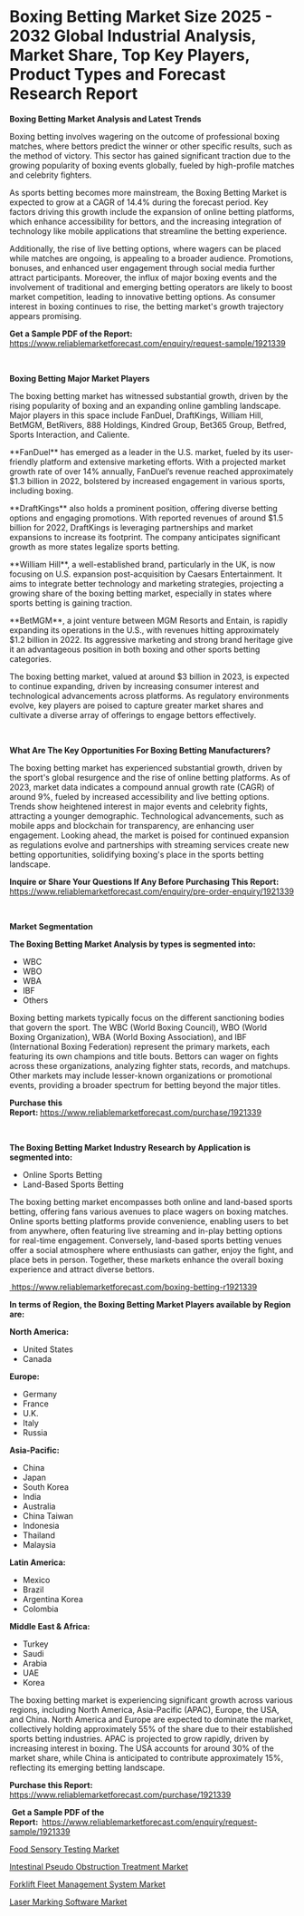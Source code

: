<p><h1>Boxing Betting Market Size 2025 - 2032 Global Industrial Analysis, Market Share, Top Key Players, Product Types and Forecast Research Report</h1></p><p><strong>Boxing Betting Market Analysis and Latest Trends</strong></p>
<p><p>Boxing betting involves wagering on the outcome of professional boxing matches, where bettors predict the winner or other specific results, such as the method of victory. This sector has gained significant traction due to the growing popularity of boxing events globally, fueled by high-profile matches and celebrity fighters. </p><p>As sports betting becomes more mainstream, the Boxing Betting Market is expected to grow at a CAGR of 14.4% during the forecast period. Key factors driving this growth include the expansion of online betting platforms, which enhance accessibility for bettors, and the increasing integration of technology like mobile applications that streamline the betting experience. </p><p>Additionally, the rise of live betting options, where wagers can be placed while matches are ongoing, is appealing to a broader audience. Promotions, bonuses, and enhanced user engagement through social media further attract participants. Moreover, the influx of major boxing events and the involvement of traditional and emerging betting operators are likely to boost market competition, leading to innovative betting options. As consumer interest in boxing continues to rise, the betting market's growth trajectory appears promising.</p></p>
<p><strong>Get a Sample PDF of the Report:&nbsp;</strong> <a href="https://www.reliablemarketforecast.com/enquiry/request-sample/1921339?utm_campaign=1105&utm_medium=2&utm_source=Github&utm_content=ia&utm_term=10032025&utm_id=boxing-betting">https://www.reliablemarketforecast.com/enquiry/request-sample/1921339</a></p>
<p>&nbsp;</p>
<p><strong>Boxing Betting Major Market Players</strong></p>
<p><p>The boxing betting market has witnessed substantial growth, driven by the rising popularity of boxing and an expanding online gambling landscape. Major players in this space include FanDuel, DraftKings, William Hill, BetMGM, BetRivers, 888 Holdings, Kindred Group, Bet365 Group, Betfred, Sports Interaction, and Caliente.</p><p>**FanDuel** has emerged as a leader in the U.S. market, fueled by its user-friendly platform and extensive marketing efforts. With a projected market growth rate of over 14% annually, FanDuel’s revenue reached approximately $1.3 billion in 2022, bolstered by increased engagement in various sports, including boxing.</p><p>**DraftKings** also holds a prominent position, offering diverse betting options and engaging promotions. With reported revenues of around $1.5 billion for 2022, DraftKings is leveraging partnerships and market expansions to increase its footprint. The company anticipates significant growth as more states legalize sports betting.</p><p>**William Hill**, a well-established brand, particularly in the UK, is now focusing on U.S. expansion post-acquisition by Caesars Entertainment. It aims to integrate better technology and marketing strategies, projecting a growing share of the boxing betting market, especially in states where sports betting is gaining traction.</p><p>**BetMGM**, a joint venture between MGM Resorts and Entain, is rapidly expanding its operations in the U.S., with revenues hitting approximately $1.2 billion in 2022. Its aggressive marketing and strong brand heritage give it an advantageous position in both boxing and other sports betting categories.</p><p>The boxing betting market, valued at around $3 billion in 2023, is expected to continue expanding, driven by increasing consumer interest and technological advancements across platforms. As regulatory environments evolve, key players are poised to capture greater market shares and cultivate a diverse array of offerings to engage bettors effectively.</p></p>
<p>&nbsp;</p>
<p><strong>What Are The Key Opportunities For Boxing Betting Manufacturers?</strong></p>
<p><p>The boxing betting market has experienced substantial growth, driven by the sport's global resurgence and the rise of online betting platforms. As of 2023, market data indicates a compound annual growth rate (CAGR) of around 9%, fueled by increased accessibility and live betting options. Trends show heightened interest in major events and celebrity fights, attracting a younger demographic. Technological advancements, such as mobile apps and blockchain for transparency, are enhancing user engagement. Looking ahead, the market is poised for continued expansion as regulations evolve and partnerships with streaming services create new betting opportunities, solidifying boxing's place in the sports betting landscape.</p></p>
<p><strong>Inquire or Share Your Questions If Any Before Purchasing This Report:</strong> <a href="https://www.reliablemarketforecast.com/enquiry/pre-order-enquiry/1921339?utm_campaign=1105&utm_medium=2&utm_source=Github&utm_content=ia&utm_term=10032025&utm_id=boxing-betting">https://www.reliablemarketforecast.com/enquiry/pre-order-enquiry/1921339</a></p>
<p>&nbsp;</p>
<p><strong>Market Segmentation</strong></p>
<p><strong>The Boxing Betting Market Analysis by types is segmented into:</strong></p>
<p><ul><li>WBC</li><li>WBO</li><li>WBA</li><li>IBF</li><li>Others</li></ul></p>
<p><p>Boxing betting markets typically focus on the different sanctioning bodies that govern the sport. The WBC (World Boxing Council), WBO (World Boxing Organization), WBA (World Boxing Association), and IBF (International Boxing Federation) represent the primary markets, each featuring its own champions and title bouts. Bettors can wager on fights across these organizations, analyzing fighter stats, records, and matchups. Other markets may include lesser-known organizations or promotional events, providing a broader spectrum for betting beyond the major titles.</p></p>
<p><strong>Purchase this Report:&nbsp;</strong><a href="https://www.reliablemarketforecast.com/purchase/1921339?utm_campaign=1105&utm_medium=2&utm_source=Github&utm_content=ia&utm_term=10032025&utm_id=boxing-betting">https://www.reliablemarketforecast.com/purchase/1921339</a></p>
<p>&nbsp;</p>
<p><strong>The Boxing Betting Market Industry Research by Application is segmented into:</strong></p>
<p><ul><li>Online Sports Betting</li><li>Land-Based Sports Betting</li></ul></p>
<p><p>The boxing betting market encompasses both online and land-based sports betting, offering fans various avenues to place wagers on boxing matches. Online sports betting platforms provide convenience, enabling users to bet from anywhere, often featuring live streaming and in-play betting options for real-time engagement. Conversely, land-based sports betting venues offer a social atmosphere where enthusiasts can gather, enjoy the fight, and place bets in person. Together, these markets enhance the overall boxing experience and attract diverse bettors.</p></p>
<p><a href="https://www.reliablemarketforecast.com/boxing-betting-r1921339?utm_campaign=1105&utm_medium=2&utm_source=Github&utm_content=ia&utm_term=10032025&utm_id=boxing-betting">&nbsp;https://www.reliablemarketforecast.com/boxing-betting-r1921339</a></p>
<p><strong>In terms of Region, the Boxing Betting Market Players available by Region are:</strong></p>
<p>
    <p> <strong> North America: </strong>
        <ul>
            <li>United States</li>
            <li>Canada</li>
        </ul>
        </p> 
    <p> <strong> Europe: </strong>
        <ul>
            <li>Germany</li>
            <li>France</li>
            <li>U.K.</li>
            <li>Italy</li>
            <li>Russia</li>
        </ul>
        </p> 
    <p> <strong> Asia-Pacific: </strong>
        <ul>
            <li>China</li>
            <li>Japan</li>
            <li>South Korea</li>
            <li>India</li>
            <li>Australia</li>
            <li>China Taiwan</li>
            <li>Indonesia</li>
            <li>Thailand</li>
            <li>Malaysia</li>
        </ul>
        </p> 
    <p> <strong> Latin America: </strong>
        <ul>
            <li>Mexico</li>
            <li>Brazil</li>
            <li>Argentina Korea</li>
            <li>Colombia</li>
        </ul>
        </p> 
    <p> <strong> Middle East & Africa: </strong>
        <ul>
            <li>Turkey</li>
            <li>Saudi</li>
            <li>Arabia</li>
            <li>UAE</li>
            <li>Korea</li>
        </ul>
    </p>
    </p>
<p><p>The boxing betting market is experiencing significant growth across various regions, including North America, Asia-Pacific (APAC), Europe, the USA, and China. North America and Europe are expected to dominate the market, collectively holding approximately 55% of the share due to their established sports betting industries. APAC is projected to grow rapidly, driven by increasing interest in boxing. The USA accounts for around 30% of the market share, while China is anticipated to contribute approximately 15%, reflecting its emerging betting landscape.</p></p>
<p><strong>Purchase this Report: </strong><a href="https://www.reliablemarketforecast.com/purchase/1921339?utm_campaign=1105&utm_medium=2&utm_source=Github&utm_content=ia&utm_term=10032025&utm_id=boxing-betting">https://www.reliablemarketforecast.com/purchase/1921339</a></p>
<p>&nbsp;<strong>Get a Sample PDF of the Report:&nbsp;&nbsp;</strong><a href="https://www.reliablemarketforecast.com/enquiry/request-sample/1921339?utm_campaign=1105&utm_medium=2&utm_source=Github&utm_content=ia&utm_term=10032025&utm_id=boxing-betting">https://www.reliablemarketforecast.com/enquiry/request-sample/1921339</a></p>
<p><strong></strong></p>
<p><p><a href="https://github.com/mronmizoe/Market-Research-Report-List-1/blob/main/food-sensory-testing-market.md?utm_campaign=1105&utm_medium=2&utm_source=Github&utm_content=ia&utm_term=10032025&utm_id=boxing-betting">Food Sensory Testing Market</a></p><p><a href="https://github.com/gitfwelday/Market-Research-Report-List-1/blob/main/intestinal-pseudo-obstruction-treatment-market.md?utm_campaign=1105&utm_medium=2&utm_source=Github&utm_content=ia&utm_term=10032025&utm_id=boxing-betting">Intestinal Pseudo Obstruction Treatment Market</a></p><p><a href="https://github.com/makzzochil/Market-Research-Report-List-1/blob/main/forklift-fleet-management-system-market.md?utm_campaign=1105&utm_medium=2&utm_source=Github&utm_content=ia&utm_term=10032025&utm_id=boxing-betting">Forklift Fleet Management System Market</a></p><p><a href="https://github.com/hayasiorover/Market-Research-Report-List-1/blob/main/laser-marking-software-market.md?utm_campaign=1105&utm_medium=2&utm_source=Github&utm_content=ia&utm_term=10032025&utm_id=boxing-betting">Laser Marking Software Market</a></p></p>